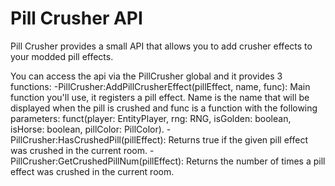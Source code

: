 # Pill Crusher API
Pill Crusher provides a small API that allows you to add crusher effects to your modded pill effects.
 
You can access the api via the PillCrusher global and it provides 3 functions:
	-PillCrusher:AddPillCrusherEffect(pillEffect, name, func): Main function you'll use, it registers a pill effect. Name is the name that will be displayed when the pill is crushed and func is a function with the following parameters: funct(player: EntityPlayer, rng: RNG, isGolden: boolean, isHorse: boolean, pillColor: PillColor).
	-PillCrusher:HasCrushedPill(pillEffect): Returns true if the given pill effect was crushed in the current room.
	-PillCrusher:GetCrushedPillNum(pillEffect): Returns the number of times a pill effect was crushed in the current room.
